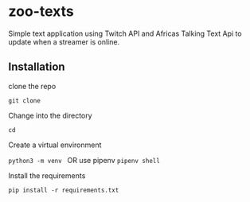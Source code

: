 # zoo-texts

Simple text application using Twitch API and Africas Talking Text Api to update when a streamer is online.

## Installation 
clone the repo
 
`git clone`

Change into the directory

`cd `

Create a virtual environment

`python3 -m venv ` OR use pipenv `pipenv shell`

Install the requirements

`pip install -r requirements.txt` 